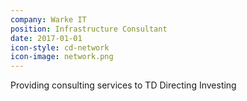 ```yaml
---
company: Warke IT
position: Infrastructure Consultant
date: 2017-01-01
icon-style: cd-network
icon-image: network.png
---
```

Providing consulting services to TD Directing Investing
